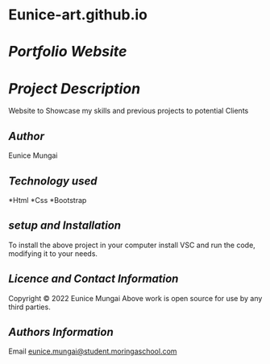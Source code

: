 # Eunice-art.github.io
# *Portfolio Website*

# *Project Description*
<p> Website to Showcase my skills and previous projects to potential Clients<p>

## *Author*
<p> Eunice Mungai<p>

## *Technology used*
   *Html
   *Css
   *Bootstrap

## *setup and Installation*
To install the above project in your computer install VSC and run the code, modifying it to your needs.

## *Licence and Contact Information*
Copyright © 2022 Eunice Mungai Above work is open source for use by any third parties. 

## *Authors Information*
Email eunice.mungai@student.moringaschool.com
